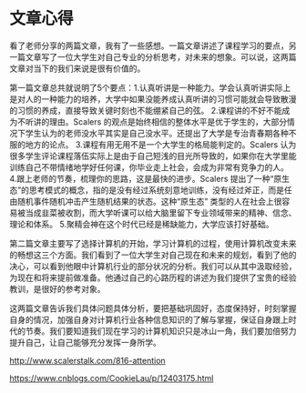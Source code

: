 # 文章心得 
看了老师分享的两篇文章，我有了一些感想。一篇文章讲述了课程学习的要点，另一篇文章写了一位大学生对自己专业的分析思考，对未来的想象。可以说，这两篇文章对当下的我们来说是很有价值的。

第一篇文章总共就说明了5个要点：1.认真听讲是一种能力。学会认真听讲实际上是对人的一种能力的培养，大学中如果没能养成认真听讲的习惯可能就会导致散漫的习惯的养成，直接导致关键时刻也不能绷紧自己的弦。
2.课程讲的不好不能成为不听讲的理由。Scalers 的观点是始终相信的整体水平是优于学生的，大部分情况下学生认为的老师没水平其实是自己没水平。还提出了大学是专治青春期各种不服的地方的论点。
3.课程有用无用不是一个大学生的格局能判定的。Scalers 认为很多学生评论课程落伍实际上是由于自己短浅的目光所导致的，如果你在大学里能训练自己不带情绪地学好任何课，你毕业走上社会，会成为非常有竞争力的人。
4.跟上老师的节奏，梳理你的思路，这是最快的进步。Scalers 提出了一种“原生态”的思考模式的概念，指的是没有经过系统刻意地训练，没有经过斧正，而是任由随机事件随机冲击产生随机结果的状态。这种“原生态” 类型的人在社会上很容易被当成韭菜被收割，而大学听课可以给大脑里留下专业领域带来的精神、信念、理论和体系。
5.聚精会神在这个时代已经是稀缺能力，大学应该打好基础。

第二篇文章主要写了选择计算机的开始，学习计算机的过程，使用计算机改变未来的畅想这三个方面。我们看到了一位大学生对自己现在和未来的规划，看到了他的决心，可以看到他眼中计算机行业的部分状况的分析。我们可以从其中汲取经验，为现在和将来提前做准备。他通过自己的心路历程的讲述为我们提供了宝贵的经验教训，是很好的参考对象。

这两篇文章告诉我们具体问题具体分析，要把基础巩固好，态度保持好，时刻掌握自身的情况，加强自身对计算机行业各种信息知识的了解与掌握，保证自身跟上时代的节奏。我们要知道我们现在学习的计算机知识只是冰山一角，我们要加倍努力提升自己，让自己能够充分发挥一身所学。


http://www.scalerstalk.com/816-attention

https://www.cnblogs.com/CookieLau/p/12403175.html
